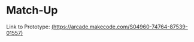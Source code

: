 # Match-Up

Link to Prototype: [(https://arcade.makecode.com/S04960-74764-87539-01557)](https://arcade.makecode.com/S04960-74764-87539-01557)
